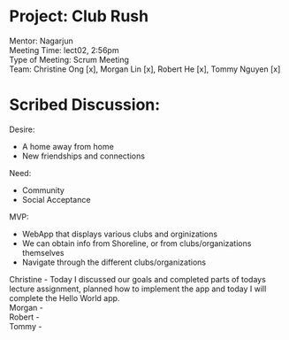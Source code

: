 # Project: Club Rush
Mentor: Nagarjun <br />
Meeting Time: lect02, 2:56pm <br />
Type of Meeting: Scrum Meeting <br />
Team: Christine Ong [x], Morgan Lin [x], Robert He [x], Tommy Nguyen [x] <br />
# Scribed Discussion: 
Desire: <br />
- A home away from home <br />
- New friendships and connections <br />

Need: <br />
- Community <br />
- Social Acceptance <br />

MVP: <br />
- WebApp that displays various clubs and orginizations
- We can obtain info from Shoreline, or from clubs/organizations themselves
- Navigate through the different clubs/organizations 

Christine - Today I discussed our goals and completed parts of todays lecture assignment, planned how to implement the app and today I will complete the Hello World app. <br />
Morgan -   <br />
Robert -    <br />
Tommy -  <br />
